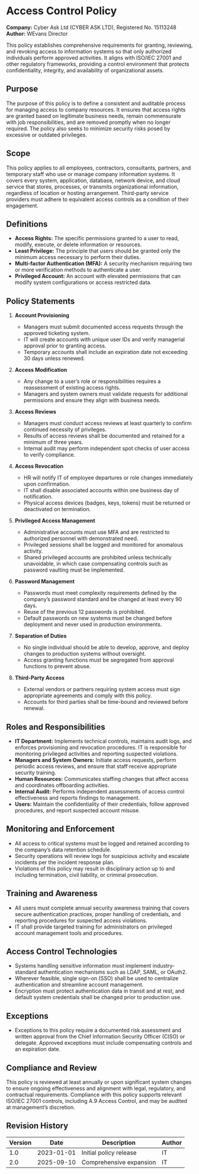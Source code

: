 # Access Control Policy

**Company:** Cyber Ask Ltd (CYBER ASK LTD), Registered No. 15113248  
**Author:** WEvans Director

This policy establishes comprehensive requirements for granting, reviewing, and revoking access to information systems so that only authorized individuals perform approved activities. It aligns with ISO/IEC 27001 and other regulatory frameworks, providing a control environment that protects confidentiality, integrity, and availability of organizational assets.

## Purpose

The purpose of this policy is to define a consistent and auditable process for managing access to company resources. It ensures that access rights are granted based on legitimate business needs, remain commensurate with job responsibilities, and are removed promptly when no longer required. The policy also seeks to minimize security risks posed by excessive or outdated privileges.

## Scope

This policy applies to all employees, contractors, consultants, partners, and temporary staff who use or manage company information systems. It covers every system, application, database, network device, and cloud service that stores, processes, or transmits organizational information, regardless of location or hosting arrangement. Third-party service providers must adhere to equivalent access controls as a condition of their engagement.

## Definitions

- **Access Rights:** The specific permissions granted to a user to read, modify, execute, or delete information or resources.
- **Least Privilege:** The principle that users should be granted only the minimum access necessary to perform their duties.
- **Multi-factor Authentication (MFA):** A security mechanism requiring two or more verification methods to authenticate a user.
- **Privileged Account:** An account with elevated permissions that can modify system configurations or access restricted data.

## Policy Statements

1. **Account Provisioning**
   - Managers must submit documented access requests through the approved ticketing system.
   - IT will create accounts with unique user IDs and verify managerial approval prior to granting access.
   - Temporary accounts shall include an expiration date not exceeding 30 days unless renewed.

2. **Access Modification**
   - Any change to a user’s role or responsibilities requires a reassessment of existing access rights.
   - Managers and system owners must validate requests for additional permissions and ensure they align with business needs.

3. **Access Reviews**
   - Managers must conduct access reviews at least quarterly to confirm continued necessity of privileges.
   - Results of access reviews shall be documented and retained for a minimum of three years.
   - Internal audit may perform independent spot checks of user access to verify compliance.

4. **Access Revocation**
   - HR will notify IT of employee departures or role changes immediately upon confirmation.
   - IT shall disable associated accounts within one business day of notification.
   - Physical access devices (badges, keys, tokens) must be returned or deactivated on termination.

5. **Privileged Access Management**
   - Administrative accounts must use MFA and are restricted to authorized personnel with demonstrated need.
   - Privileged sessions shall be logged and monitored for anomalous activity.
   - Shared privileged accounts are prohibited unless technically unavoidable, in which case compensating controls such as password vaulting must be implemented.

6. **Password Management**
   - Passwords must meet complexity requirements defined by the company’s password standard and be changed at least every 90 days.
   - Reuse of the previous 12 passwords is prohibited.
   - Default passwords on new systems must be changed before deployment and never used in production environments.

7. **Separation of Duties**
   - No single individual should be able to develop, approve, and deploy changes to production systems without oversight.
   - Access granting functions must be segregated from approval functions to prevent abuse.

8. **Third-Party Access**
   - External vendors or partners requiring system access must sign appropriate agreements and comply with this policy.
   - Accounts for third parties shall be time-bound and reviewed before renewal.

## Roles and Responsibilities

- **IT Department:** Implements technical controls, maintains audit logs, and enforces provisioning and revocation procedures. IT is responsible for monitoring privileged activities and reporting suspected violations.
- **Managers and System Owners:** Initiate access requests, perform periodic access reviews, and ensure that staff receive appropriate security training.
- **Human Resources:** Communicates staffing changes that affect access and coordinates offboarding activities.
- **Internal Audit:** Performs independent assessments of access control effectiveness and reports findings to management.
- **Users:** Maintain the confidentiality of their credentials, follow approved procedures, and report suspected account misuse.

## Monitoring and Enforcement

- All access to critical systems must be logged and retained according to the company’s data retention schedule.
- Security operations will review logs for suspicious activity and escalate incidents per the incident response plan.
- Violations of this policy may result in disciplinary action up to and including termination, civil liability, or criminal prosecution.

## Training and Awareness

- All users must complete annual security awareness training that covers secure authentication practices, proper handling of credentials, and reporting procedures for suspected access violations.
- IT shall provide targeted training for administrators on privileged account management tools and procedures.

## Access Control Technologies

- Systems handling sensitive information must implement industry-standard authentication mechanisms such as LDAP, SAML, or OAuth2.
- Wherever feasible, single sign-on (SSO) shall be used to centralize authentication and streamline account management.
- Encryption must protect authentication data in transit and at rest, and default system credentials shall be changed prior to production use.

## Exceptions

- Exceptions to this policy require a documented risk assessment and written approval from the Chief Information Security Officer (CISO) or delegate. Approved exceptions must include compensating controls and an expiration date.

## Compliance and Review

This policy is reviewed at least annually or upon significant system changes to ensure ongoing effectiveness and alignment with legal, regulatory, and contractual requirements. Compliance with this policy supports relevant ISO/IEC 27001 controls, including A.9 Access Control, and may be audited at management’s discretion.

## Revision History

| Version | Date       | Description             | Author |
| ------- | ---------- | ----------------------- | ------ |
| 1.0     | 2023-01-01 | Initial policy release  | IT     |
| 2.0     | 2025-09-10 | Comprehensive expansion | IT     |
